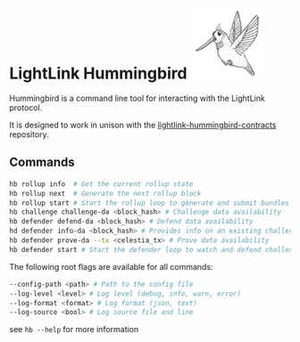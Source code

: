 # LightLink Hummingbird ![HummingBird](humming.png)

Hummingbird is a command line tool for interacting with the LightLink protocol.

It is designed to work in unison with the [lightlink-hummingbird-contracts](https://github.com/pellartech/lightlink-hummingbird-contracts) repository. 

## Commands

```bash
hb rollup info  # Get the current rollup state
hb rollup next  # Generate the next rollup block
hb rollup start # Start the rollup loop to generate and submit bundles
hb challenge challenge-da <block_hash> # Challenge data availability
hb defender defend-da <block_hash> # Defend data availability
hd defender info-da <block_hash> # Provides info on an existing challenge
hb defender prove-da --tx <celestia_tx> # Prove data availability
hb defender start # Start the defender loop to watch and defend challenges
```

The following root flags are available for all commands:

```bash
--config-path <path> # Path to the config file
--log-level <level> # Log level (debug, info, warn, error)
--log-format <format> # Log format (json, text)
--log-source <bool> # Log source file and line
```

see `hb --help` for more information
